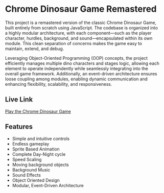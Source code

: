 # Chrome Dinosaur Game Remastered

This project is a remastered version of the classic Chrome Dinosaur Game, built entirely from scratch using JavaScript. The codebase is organized into a highly modular architecture, with each component—such as the player character, hurdles, background, and sound—encapsulated within its own module. This clean separation of concerns makes the game easy to maintain, extend, and debug.

Leveraging Object-Oriented Programming (OOP) concepts, the project efficiently manages multiple dino characters and stages logic, allowing each element to operate independently while seamlessly integrating into the overall game framework. Additionally, an event-driven architecture ensures loose coupling among modules, enabling dynamic communication and enhancing flexibility, scalability, and responsiveness.
## Live Link

[Play the Chrome Dinosaur Game](https://chromedinogameremastered.netlify.app/)

## Features

- Simple and intuitive controls
- Endless gameplay
- Sprite Based Animation
- Complete Day-Night cycle
- Speed Scaling
- Moving background objects
- Background Music
- Sound Effects
- Object Oriented Design
- Modular, Event-Driven Architecture
